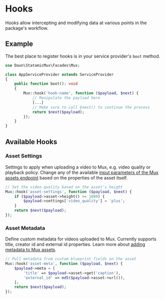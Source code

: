 # Hooks

Hooks allow intercepting and modifying data at various points in the package's workflow.

## Example

The best place to register hooks is in your service provider's `boot` method.

```php
use Daun\StatamicMux\Facades\Mux;

class AppServiceProvider extends ServiceProvider
{
    public function boot(): void
    {
        Mux::hook('hook-name', function ($payload, $next) {
            // Manipulate the payload here
            [...]
            // Make sure to call $next() to continue the process
            return $next($payload);
        });
    }
}
```

## Available Hooks

### Asset Settings

Settings to apply when uploading a video to Mux, e.g. video quality or playback policy. Change any of the available
[input parameters of the Mux assets endpoint](https://www.mux.com/docs/api-reference/video/assets/create-asset)
based on the properties of the asset itself.

```php
// Set the video quality based on the asset's height
Mux::hook('asset-settings', function ($payload, $next) {
    if ($payload->asset->height() >= 1080) {
        $payload->settings['video_quality'] = 'plus';
    }
    return $next($payload);
});
```

### Asset Metadata

Define custom metadata for videos uploaded to Mux. Currently supports title, creator id and external id
properties. Learn more about [adding metadata to Mux assets](https://www.mux.com/docs/guides/add-metadata-to-your-videos).

```php
// Pull metadata from custom blueprint fields on the asset
Mux::hook('asset-meta', function ($payload, $next) {
    $payload->meta = [
        'title' => $payload->asset->get('caption'),
        'external_id' => md5($payload->asset->url()),
    ];
    return $next($payload);
});
```
